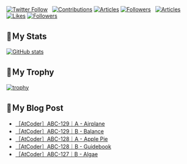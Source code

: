 [![Twitter Follow](https://img.shields.io/twitter/follow/hyperdb?label=twitter&logo=twitter&style=plastic)](https://twitter.com/hyperdb)
&nbsp;
[![Contributions](https://badgen.org/img/qiita/hyperdb/contributions?style=plastic)](https://qiita.com/hyperdb)
[![Articles](https://badgen.org/img/qiita/hyperdb/articles?style=plastic)](https://qiita.com/hyperdb)
[![Followers](https://badgen.org/img/qiita/hyperdb/followers?style=plastic)](https://qiita.com/hyperdb)
&nbsp;
[![Articles](https://badgen.org/img/zenn/hyperdb/articles)](https://zenn.dev/hyperdb)
[![Likes](https://badgen.org/img/zenn/hyperdb/likes?style=plastic)](https://zenn.dev/hyperdb)
[![Followers](https://badgen.org/img/zenn/hyperdb/followers?style=plastic)](https://zenn.dev/hyperdb)

## 🔖Ｍy Stats

[![GitHub stats](https://github-readme-stats-eight-theta.vercel.app/api?username=hyperdb&theme=radical&count_private=true&show_icons=true)](https://github.com/anuraghazra/github-readme-stats)

## 🔖Ｍy Trophy

[![trophy](https://github-profile-trophy.vercel.app/?username=hyperdb&theme=onedark)](https://github.com/ryo-ma/github-profile-trophy)

## 🔖Ｍy Blog Post

<!-- BLOG-POST-LIST:START -->
- [［AtCoder］ABC-129｜A - Airplane](https://zenn.dev/hyperdb/articles/77b429fe547c02)
- [［AtCoder］ABC-129｜B - Balance](https://zenn.dev/hyperdb/articles/14d2b05e9a09cb)
- [［AtCoder］ABC-128｜A - Apple Pie](https://zenn.dev/hyperdb/articles/d6b7a4fe968424)
- [［AtCoder］ABC-128｜B - Guidebook](https://zenn.dev/hyperdb/articles/282c1d36e12b97)
- [［AtCoder］ABC-127｜B - Algae](https://zenn.dev/hyperdb/articles/a18284ddddaae0)
<!-- BLOG-POST-LIST:END -->
